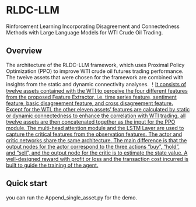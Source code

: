 # RLDC-LLM
Rinforcement Learning Incorporating Disagreement and Connectedness Methods with Large Language Models for WTI Crude Oil Trading.

## Overview
The architecture of the RLDC-LLM framework, which uses Proximal Policy Optimization (PPO) to improve WTI crude oil futures trading performance. The twelve assets that were chosen for the framework are combined with insights from the static and dynamic connectivity analyses.
！[It consists of twelve assets contained with the WTI to perceive the four different features from the proposed
Feature Extractor, i.e. time series feature, sentiment feature, basic disagreement feature, and cross disagreement feature.
Except for the WTI, the other eleven assets’ features are calculated by static or dynamic connectedness to enhance the
correlation with WTI trading, all twelve assets are then concatenated together as the input for the PPO module. The
multi-head attention module and the LSTM Layer are used to capture the critical features from the observation features.
The actor and critic networks share the same architecture. The main difference is that the output nodes for the actor
correspond to the three actions “buy”, “hold”, and “sell”, and the output node for the critic is to estimate the state value.
A well-designed reward with profit or loss and the transaction cost incurred is built to guide the training of the agent.](PPO.pdf)

## Quick start
you can run the Append_single_asset.py for the demo. 
